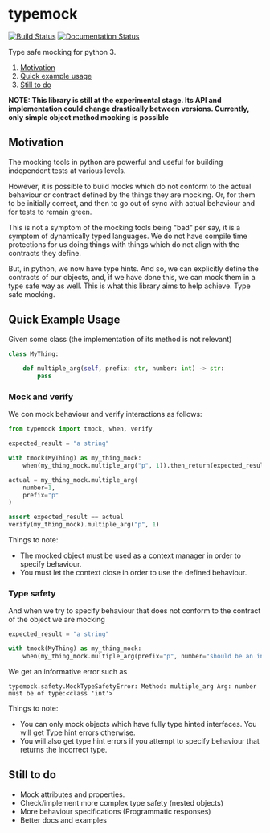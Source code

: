 # typemock

[![Build Status](https://travis-ci.com/lgwillmore/typemock.svg?branch=master)](https://travis-ci.com/lgwillmore/typemock) [![Documentation Status](https://readthedocs.org/projects/typemock/badge/?version=latest)](https://typemock.readthedocs.io/en/latest/?badge=latest)

Type safe mocking for python 3.

1. [Motivation](#motivation)
2. [Quick example usage](#quick-example-usage)
3. [Still to do](#still-to-do)

**NOTE: This library is still at the experimental stage. Its API and implementation could change drastically between versions. Currently, only simple object method mocking is possible**


## Motivation

The mocking tools in python are powerful and useful for building independent tests at various levels.

However, it is possible to build mocks which do not conform to the actual behaviour or contract defined by the things they are mocking. Or, for them to be initially correct, and then to go out of sync with actual behaviour and for tests to remain green.

This is not a symptom of the mocking tools being "bad" per say, it is a symptom of dynamically typed languages. We do not have compile time protections for us doing things with things which do not align with the contracts they define.

But, in python, we now have type hints. And so, we can explicitly define the contracts of our objects, and, if we have done this, we can mock them in a type safe way as well. This is what this library aims to help achieve. Type safe mocking.


## Quick Example Usage

Given some class (the implementation of its method is not relevant)

```python
class MyThing:
    
    def multiple_arg(self, prefix: str, number: int) -> str:
        pass
```

### Mock and verify

We con mock behaviour and verify interactions as follows:

```python
from typemock import tmock, when, verify

expected_result = "a string"

with tmock(MyThing) as my_thing_mock:
    when(my_thing_mock.multiple_arg("p", 1)).then_return(expected_result)

actual = my_thing_mock.multiple_arg(
    number=1,
    prefix="p"
)

assert expected_result == actual
verify(my_thing_mock).multiple_arg("p", 1)

```

Things to note:

 - The mocked object must be used as a context manager in order to specify behaviour.
 - You must let the context close in order to use the defined behaviour.
 
### Type safety

And when we try to specify behaviour that does not conform to the contract of the object we are mocking

```python
expected_result = "a string"

with tmock(MyThing) as my_thing_mock:
    when(my_thing_mock.multiple_arg(prefix="p", number="should be an int")).then_return(expected_result)
```

We get an informative error such as

    typemock.safety.MockTypeSafetyError: Method: multiple_arg Arg: number must be of type:<class 'int'>

Things to note:

 - You can only mock objects which have fully type hinted interfaces. You will get Type hint errors otherwise.
 - You will also get type hint errors if you attempt to specify behaviour that returns the incorrect type.


## Still to do

 - Mock attributes and properties.
 - Check/implement more complex type safety (nested objects)
 - More behaviour specifications (Programmatic responses)
 - Better docs and examples



